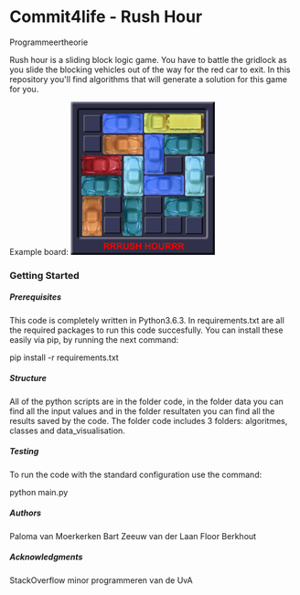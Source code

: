 # Commit4life - Rush Hour
Programmeertheorie

Rush hour is a sliding block logic game. You have to battle the gridlock as you slide the blocking vehicles out of the way for the red car to exit. In this repository you'll find algorithms that will generate a solution for this game for you. 

Example board:
<img src="doc/Rushhour6x6_1.jpg" width="50%">

### Getting Started

##### Prerequisites
This code is completely written in Python3.6.3. In requirements.txt are all the required packages to run this code succesfully. You can install these easily via pip, by running the next command:

pip install -r requirements.txt

##### Structure
All of the python scripts are in the folder code, in the folder data you can find all the input values and in the folder resultaten you can find all the results saved by the code. 
The folder code includes 3 folders: algoritmes, classes and data_visualisation. 

##### Testing
To run the code with the standard configuration use the command:

python main.py

##### Authors
Paloma van Moerkerken
Bart Zeeuw van der Laan
Floor Berkhout

##### Acknowledgments
StackOverflow
minor programmeren van de UvA
